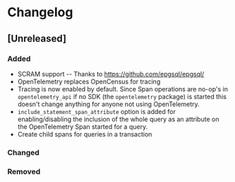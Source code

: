 # Changelog

## [Unreleased]

### Added

- SCRAM support -- Thanks to https://github.com/epgsql/epgsql/
- OpenTelemetry replaces OpenCensus for tracing
- Tracing is now enabled by default. Since Span operations are no-op's in
  `opentelemetry_api` if no SDK (the `opentelemetry` package) is started this
  doesn't change anything for anyone not using OpenTelemetry.
- `include_statement_span_attribute` option is added for enabling/disabling the
  inclusion of the whole query as an attribute on the OpenTelemetry Span started
  for a query.
- Create child spans for queries in a transaction

### Changed

### Removed
